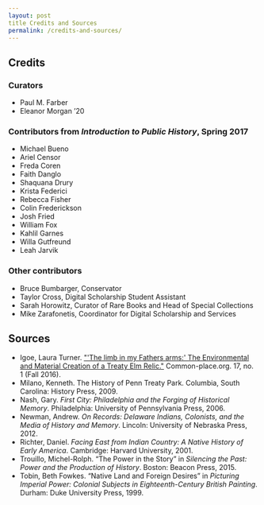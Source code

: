 ```yaml
---
layout: post
title Credits and Sources
permalink: /credits-and-sources/
---
```


## Credits

### Curators
- Paul M. Farber
- Eleanor Morgan ’20

### Contributors from _Introduction to Public History_, Spring 2017 
- Michael Bueno
- Ariel Censor
- Freda Coren
- Faith Danglo
- Shaquana Drury
- Krista Federici
- Rebecca Fisher
- Colin Frederickson
- Josh Fried
- William Fox
- Kahlil Garnes
- Willa Gutfreund
- Leah Jarvik

### Other contributors
- Bruce Bumbarger, Conservator
- Taylor Cross, Digital Scholarship Student Assistant
- Sarah Horowitz, Curator of Rare Books and Head of Special Collections
- Mike Zarafonetis, Coordinator for Digital Scholarship and Services

## Sources
- Igoe, Laura Turner. ["'The limb in my Fathers arms:' The Environmental and Material Creation of a Treaty Elm Relic."](http://common-place.org/book/the-limb-in-my-fathers-arms-the-environmental-and-material-creation-of-a-treaty-elm-relic/) Common-place.org. 17, no. 1 (Fall 2016). 
- Milano, Kenneth. The History of Penn Treaty Park. Columbia, South Carolina: History Press, 2009. 
- Nash, Gary. _First City: Philadelphia and the Forging of Historical Memory_. Philadelphia: University of Pennsylvania Press, 2006.
- Newman, Andrew. _On Records: Delaware Indians, Colonists, and the Media of History and Memory_. Lincoln: University of Nebraska Press, 2012.
- Richter, Daniel. _Facing East from Indian Country: A Native History of Early America_. Cambridge: Harvard University, 2001. 
- Trouillo, Michel-Rolph. “The Power in the Story” in _Silencing the Past: Power and the Production of History_. Boston: Beacon Press, 2015.
- Tobin, Beth Fowkes. “Native Land and Foreign Desires” in _Picturing Imperial Power: Colonial Subjects in Eighteenth-Century British Painting_. Durham: Duke University Press, 1999.
